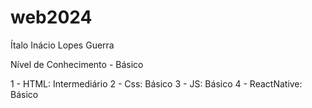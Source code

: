 # web2024

Ítalo Inácio Lopes Guerra

Nível de Conhecimento - Básico

1 - HTML: Intermediário
2 - Css: Básico
3 - JS: Básico
4 - ReactNative: Básico